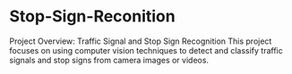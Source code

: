 # Stop-Sign-Reconition
Project Overview: Traffic Signal and Stop Sign Recognition  This project focuses on using computer vision techniques to detect and classify traffic signals and stop signs from camera images or videos.
